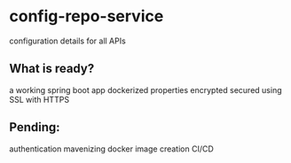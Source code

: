 # config-repo-service
configuration details for all APIs

## What is ready?

a working spring boot app
dockerized
properties encrypted
secured using SSL with HTTPS

## Pending:

authentication 
mavenizing docker image creation
CI/CD
